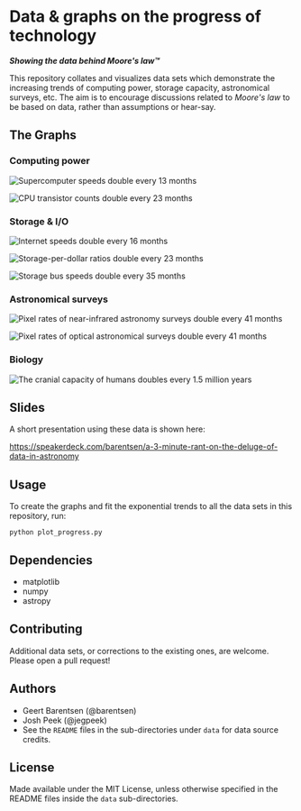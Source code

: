 Data & graphs on the progress of technology
===========================================
***Showing the data behind Moore's law™***

This repository collates and visualizes data sets which demonstrate the increasing trends of computing power, storage capacity, astronomical surveys, etc.  The aim is to encourage discussions related to *Moore's law* to be based on data, rather than assumptions or hear-say.

## The Graphs

### Computing power

![Supercomputer speeds double every 13 months](https://github.com/barentsen/tech-progress-data/blob/master/graphs/fastest-supercomputer.png)

![CPU transistor counts double every 23 months](https://raw.githubusercontent.com/barentsen/tech-progress-data/master/graphs/transistor-counts.png)

### Storage & I/O

![Internet speeds double every 16 months](https://github.com/barentsen/tech-progress-data/blob/master/graphs/research-internet-speed.png)

![Storage-per-dollar ratios double every 23 months](https://github.com/barentsen/tech-progress-data/blob/master/graphs/disk-drive-price.png)

![Storage bus speeds double every 35 months](https://github.com/barentsen/tech-progress-data/blob/master/graphs/storage-bus-speed.png)

### Astronomical surveys

![Pixel rates of near-infrared astronomy surveys double every 41 months](https://github.com/barentsen/tech-progress-data/blob/master/graphs/telescope-pixel-counts-near-infrared.png)

![Pixel rates of optical astronomical surveys double every 41 months](https://github.com/barentsen/tech-progress-data/blob/master/graphs/telescope-pixel-counts.png)

### Biology

![The cranial capacity of humans doubles every 1.5 million years](https://raw.githubusercontent.com/barentsen/tech-progress-data/master/graphs/cranial-capacity.png)


## Slides
A short presentation using these data is shown here:

https://speakerdeck.com/barentsen/a-3-minute-rant-on-the-deluge-of-data-in-astronomy

## Usage
To create the graphs and fit the exponential trends to all the data sets in this repository, run:

```
python plot_progress.py
```

## Dependencies
* matplotlib
* numpy
* astropy

## Contributing
Additional data sets, or corrections to the existing ones, are welcome. Please open a pull request!

## Authors
 * Geert Barentsen (@barentsen)
 * Josh Peek (@jegpeek)
 * See the `README` files in the sub-directories under `data` for data source credits.

## License
Made available under the MIT License, 
unless otherwise specified in the README files inside the `data` sub-directories.
